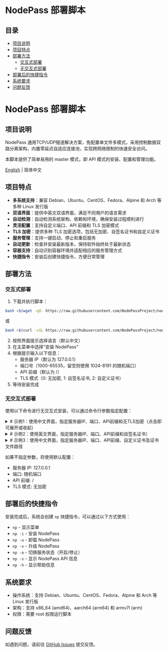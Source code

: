 # NodePass 部署脚本

## 目录
- [项目说明](#项目说明)
- [项目特点](#项目特点)
- [部署方法](#部署方法)
  - [交互式部署](#交互式部署)
  - [无交互式部署](#无交互式部署)
- [部署后的快捷指令](#部署后的快捷指令)
- [系统要求](#系统要求)
- [问题反馈](#问题反馈)

# NodePass 部署脚本

## 项目说明

NodePass 通用TCP/UDP隧道解决方案，免配置单文件多模式，采用控制数据双路分离架构，内置零延迟自适应连接池，实现跨网络限制的快速安全访问。

本脚本提供了简单易用的 master 模式，即 API 模式的安装、配置和管理功能。

[English](README_EN.md) | 简体中文

## 项目特点

- **多系统支持**：兼容 Debian、Ubuntu、CentOS、Fedora、Alpine 和 Arch 等多种 Linux 发行版
- **双语界面**：提供中英文双语界面，满足不同用户的语言需求
- **自动检测**：自动检测系统架构、依赖和环境，确保安装过程顺利进行
- **灵活配置**：支持自定义端口、API 前缀和 TLS 加密模式
- **TLS 加密**：提供多种 TLS 加密选项，包括无加密、自签名证书和自定义证书
- **服务管理**：支持一键启动、停止和重启服务
- **自动更新**：检查并安装最新版本，保持软件始终处于最新状态
- **容器支持**：自动识别容器环境并适配相应的服务管理方式
- **快捷指令**：安装后创建快捷指令，方便日常管理

## 部署方法

### 交互式部署

1. 下载并执行脚本：

```bash
bash <$(wget -qO- https://raw.githubusercontent.com/NodePassProject/nodepass-core/main/np.sh)
```

或

```bash
bash <$(curl -sSL https://raw.githubusercontent.com/NodePassProject/nodepass-core/main/np.sh)
```

2. 按照界面提示选择语言（默认中文）
3. 在主菜单中选择"安装 NodePass"
4. 根据提示输入以下信息：
   - 服务器 IP（默认为 127.0.0.1）
   - 端口号（1000-65535，留空则使用 1024-8191 的随机端口）
   - API 前缀（默认为 /）
   - TLS 模式（0: 无加密, 1: 自签名证书, 2: 自定义证书）
5. 等待安装完成

### 无交互式部署

使用以下命令进行无交互式安装，可以通过命令行参数指定配置：

<details>
    <summary> # 示例1：使用中文界面，指定服务器IP、端口、API前缀和无TLS加密（点击即可展开或收起）</summary>
<br>

```bash
bash <$(curl -sSL https://raw.githubusercontent.com/NodePassProject/nodepass-core/main/np.sh) \
  -i \
  --language zh \
  --server_ip 127.0.0.1 \
  --user_port 18080 \
  --prefix api \
  --tls_mode 0
```
</details>

<details>
    <summary> # 示例2：使用英文界面，指定服务器IP、端口、API前缀和自签名证书）</summary>
<br>
  
```bash
bash <$(curl -sSL https://raw.githubusercontent.com/NodePassProject/nodepass-core/main/np.sh) \
  -i \
  --language en \
  --server_ip localhost \
  --user_port 18080 \
  --prefix api \
  --tls_mode 1
```
</details>

<details>
    <summary> # 示例3：使用中文界面，指定服务器IP、端口、API前缀、自定义证书及证书文件路径</summary>
<br>

```bash
bash <$(curl -sSL https://raw.githubusercontent.com/NodePassProject/nodepass-core/main/np.sh) \
  -i \
  --language zh \
  --server_ip 1.2.3.4 \
  --user_port 18080 \
  --prefix api \
  --tls_mode 2 \
  --cert_file /tmp/cert.pem \
  --key_file /tmp/key.pem
```
</details>

如果不指定参数，将使用默认配置：
- 服务器 IP: 127.0.0.1
- 端口: 随机端口
- API 前缀: /
- TLS 模式: 无加密

## 部署后的快捷指令

安装完成后，系统会创建 `np` 快捷指令，可以通过以下方式使用：

- `np` - 显示菜单
- `np -i` - 安装 NodePass
- `np -u` - 卸载 NodePass
- `np -v` - 升级 NodePass
- `np -o` - 切换服务状态（开启/停止）
- `np -s` - 显示 NodePass API 信息
- `np -h` - 显示帮助信息

## 系统要求

- 操作系统：支持 Debian、Ubuntu、CentOS、Fedora、Alpine 和 Arch 等 Linux 发行版
- 架构：支持 x86_64 (amd64)、aarch64 (arm64) 和 armv7l (arm)
- 权限：需要 root 权限运行脚本

## 问题反馈

如遇到问题，请前往 [GitHub Issues](https://github.com/NodePassProject/nodepass-core/issues) 提交反馈。
